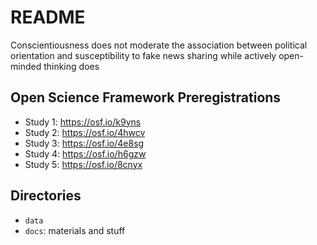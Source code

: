 # README

Conscientiousness does not moderate the association between political orientation and susceptibility to fake news sharing while actively open-minded thinking does

## Open Science Framework Preregistrations

- Study 1: https://osf.io/k9yns
- Study 2: https://osf.io/4hwcv
- Study 3: https://osf.io/4e8sg
- Study 4: https://osf.io/h6gzw
- Study 5: https://osf.io/8cnyx

## Directories

- `data`
- `docs`: materials and stuff